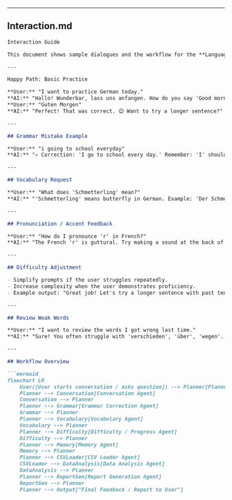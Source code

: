 
---

## Interaction.md
```markdown
Interaction Guide

This document shows sample dialogues and the workflow for the **Language Learning Partner**.

---

Happy Path: Basic Practice

**User:** "I want to practice German today."  
**AI:** "Hallo! Wunderbar, lass uns anfangen. How do you say 'Good morning' in German?"  
**User:** "Guten Morgen"  
**AI:** "Perfect! That was correct. 😊 Want to try a longer sentence?"

---

## Grammar Mistake Example

**User:** "i going to school everyday"  
**AI:** "✍️ Correction: 'I go to school every day.' Remember: 'I' should always be uppercase; 'every day' is two words."

---

## Vocabulary Request

**User:** "What does 'Schmetterling' mean?"  
**AI:** "'Schmetterling' means butterfly in German. Example: 'Der Schmetterling fliegt im Garten.' Can you try using it in a sentence?"

---

## Pronunciation / Accent Feedback

**User:** "How do I pronounce 'r' in French?"  
**AI:** "The French 'r' is guttural. Try making a sound at the back of your throat. Repeat: 'rue, rouge, rire' slowly and listen to native speakers."

---

## Difficulty Adjustment

- Simplify prompts if the user struggles repeatedly.  
- Increase complexity when the user demonstrates proficiency.  
- Example output: "Great job! Let's try a longer sentence with past tense now."

---

## Review Weak Words

**User:** "I want to review the words I got wrong last time."  
**AI:** "Sure! You often struggle with 'verschieden', 'über', 'wegen'. Let's make 3 example sentences using them now."

---

## Workflow Overview  

```mermaid
flowchart LR
    User([User starts conversation / asks question]) --> Planner[Planner Agent]
    Planner --> Conversation[Conversation Agent]
    Conversation --> Planner
    Planner --> Grammar[Grammar Correction Agent]
    Grammar --> Planner
    Planner --> Vocabulary[Vocabulary Agent]
    Vocabulary --> Planner
    Planner --> Difficulty[Difficulty / Progress Agent]
    Difficulty --> Planner
    Planner --> Memory[Memory Agent]
    Memory --> Planner
    Planner --> CSVLoader[CSV Loader Agent]
    CSVLoader --> DataAnalysis[Data Analysis Agent]
    DataAnalysis --> Planner
    Planner --> ReportGen[Report Generation Agent]
    ReportGen --> Planner
    Planner --> Output["Final Feedback / Report to User"]
